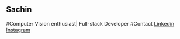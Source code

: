 ## Sachin

#Computer Vision enthusiast| Full-stack Developer
#Contact 
<a href="https://www.linkedin.com/in/sachin-jha/">Linkedin</a>
<a href="https://www.instagram.com/mental.ape/">Instagram</a>

